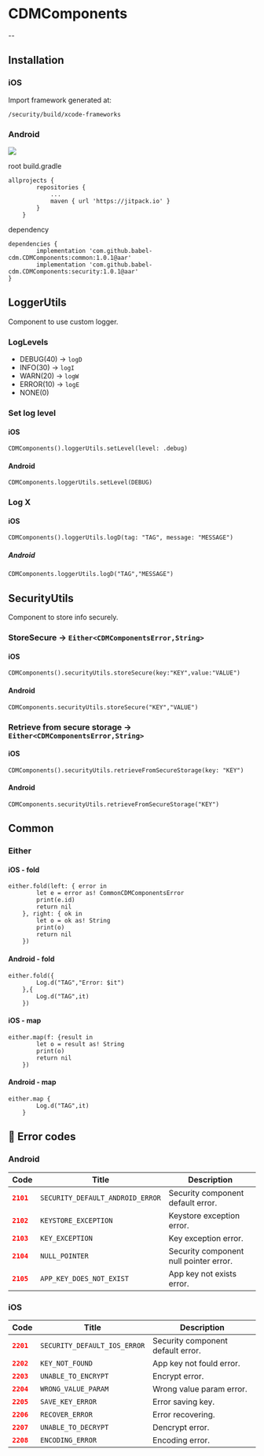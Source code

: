 # CDMComponents
--
## Installation
### iOS
Import framework generated at:

`/security/build/xcode-frameworks`

### Android
[![](https://jitpack.io/v/babel-cdm/CDMComponents.svg)](https://jitpack.io/#babel-cdm/CDMComponents)

root build.gradle

	allprojects {
			repositories {
				...
				maven { url 'https://jitpack.io' }
			}
		}
		

dependency

	dependencies {
	        implementation 'com.github.babel-cdm.CDMComponents:common:1.0.1@aar'
	        implementation 'com.github.babel-cdm.CDMComponents:security:1.0.1@aar'
	}


## LoggerUtils
Component to use custom logger.
### LogLevels
- DEBUG(40) -> `logD`
- INFO(30) -> `logI`
- WARN(20) -> `logW`
- ERROR(10) -> `logE`
- NONE(0)

### Set log level
#### iOS

`CDMComponents().loggerUtils.setLevel(level: .debug)`
#### Android

`CDMComponents.loggerUtils.setLevel(DEBUG)`

### Log X
#### iOS

`CDMComponents().loggerUtils.logD(tag: "TAG", message: "MESSAGE")`
##### Android

`CDMComponents.loggerUtils.logD("TAG","MESSAGE")`

## SecurityUtils 
Component to store info securely.
### StoreSecure -> `Either<CDMComponentsError,String>`
#### iOS

`CDMComponents().securityUtils.storeSecure(key:"KEY",value:"VALUE")`
#### Android

`CDMComponents.securityUtils.storeSecure("KEY","VALUE")`

### Retrieve from secure storage -> `Either<CDMComponentsError,String>`
#### iOS

`CDMComponents().securityUtils.retrieveFromSecureStorage(key: "KEY")`
#### Android

`CDMComponents.securityUtils.retrieveFromSecureStorage("KEY")`

## Common
### Either
#### iOS - fold

	either.fold(left: { error in
            let e = error as! CommonCDMComponentsError
            print(e.id)
            return nil
        }, right: { ok in
            let o = ok as! String
            print(o)
            return nil
        })
#### Android - fold

	either.fold({
            Log.d("TAG","Error: $it")
        },{
            Log.d("TAG",it)
        })
#### iOS - map

	either.map(f: {result in
            let o = result as! String
            print(o)
            return nil
        })
#### Android - map

	either.map { 
            Log.d("TAG",it)
        }

## 🛑 Error codes
### Android
| Code                              |Title         |Description             |
| ----------------------------------|--------------|------------------------|
| <span style="color:red">**`2101`**|`SECURITY_DEFAULT_ANDROID_ERROR`|Security component default error.|
| <span style="color:red">**`2102`**|`KEYSTORE_EXCEPTION`|Keystore exception error.|
| <span style="color:red">**`2103`**|`KEY_EXCEPTION`|Key exception error.|
| <span style="color:red">**`2104`**|`NULL_POINTER`|Security component null pointer error.|
| <span style="color:red">**`2105`**|`APP_KEY_DOES_NOT_EXIST`|App key not exists error.|	
### iOS
| Code                              |Title         |Description             |
| ----------------------------------|--------------|------------------------|
| <span style="color:red">**`2201`**|`SECURITY_DEFAULT_IOS_ERROR`|Security component default error.|
| <span style="color:red">**`2202`**|`KEY_NOT_FOUND`|App key not fould error.|
| <span style="color:red">**`2203`**|`UNABLE_TO_ENCRYPT`|Encrypt error.|
| <span style="color:red">**`2204`**|`WRONG_VALUE_PARAM`|Wrong value param error.|
| <span style="color:red">**`2205`**|`SAVE_KEY_ERROR`|Error saving key.|
| <span style="color:red">**`2206`**|`RECOVER_ERROR`|Error recovering.|
| <span style="color:red">**`2207`**|`UNABLE_TO_DECRYPT`|Dencrypt error.|
| <span style="color:red">**`2208`**|`ENCODING_ERROR`|Encoding error.|